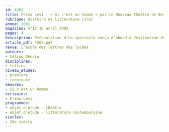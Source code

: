 ```yaml
---
id: 4262
title: Primo Levi : « Si c’est un homme » par le Nouveau Théâtre de Besançon
rubrique: Histoire et littérature [1re]
annee: 2001
magazine: n°12 15 avril 2002
pages: 4
description: Présentation d’un spectacle conçu d’abord à destination des élèves.
article_pdf: 4262.pdf
revue: L’école des lettres des lycées
auteurs:
- Céline Dhérin
disciplines:
- lettres
niveau_etudes:
- première
- terminale
oeuvres:
- Si c’est un homme
ecrivains:
- Primo Levi
programmes:
- objet d’étude - théâtre
- objet d’étude - littérature contemporaine
siecles:
- 20e siècle
---
```

